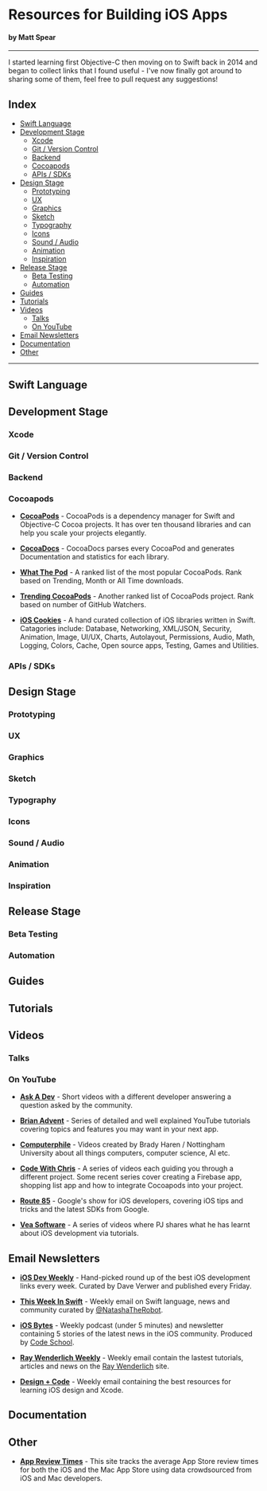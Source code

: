 # Resources for Building iOS Apps
#### by Matt Spear
----------------

I started learning first Objective-C then moving on to Swift back in 2014 and began to collect links that I found useful - I've now finally got around to sharing some of them, feel free to pull request any suggestions!

## Index
- [Swift Language](#swift-language)
- [Development Stage](#development-stage)
  - [Xcode](#xcode)
  - [Git / Version Control](git--version-control)
  - [Backend](#backend)
  - [Cocoapods](#cocoapods)
  - [APIs / SDKs](#apis--sdks)
- [Design Stage](#design-stage)
  - [Prototyping](#prototyping)
  - [UX](#ux)
  - [Graphics](#graphics)
  - [Sketch](#sketch)
  - [Typography](#typography)
  - [Icons](#icons)
  - [Sound / Audio](#sound--audio)
  - [Animation](#animation)
  - [Inspiration](#inspiration)
- [Release Stage](#release-stage)
  - [Beta Testing](#beta-testing)
  - [Automation](#automation)
- [Guides](#guides)
- [Tutorials](#tutorials)
- [Videos](#videos)
	- [Talks](#talks)
	- [On YouTube](#on-youtube)
- [Email Newsletters](#email-newsletters)
- [Documentation](#documentation)
- [Other](#other)

----------------

## Swift Language

## Development Stage

### Xcode

### Git / Version Control

### Backend

### Cocoapods

- **[CocoaPods](https://cocoapods.org/)** - CocoaPods is a dependency manager for Swift and Objective-C Cocoa projects. It has over ten thousand libraries and can help you scale your projects elegantly.

- **[CocoaDocs](http://cocoadocs.org/)** - CocoaDocs parses every CocoaPod and generates Documentation and statistics for each library.

- **[What The Pod](http://www.whatthepod.com/)** - A ranked list of the most popular CocoaPods. Rank based on Trending, Month or All Time downloads.

- **[Trending CocoaPods](https://trendingcocoapods.github.io/)** - Another ranked list of CocoaPods project. Rank based on number of GitHub Watchers.

- **[iOS Cookies](http://www.ioscookies.com/)** - A hand curated collection of iOS libraries written in Swift. Catagories include: Database, Networking, XML/JSON, Security, Animation, Image, UI/UX, Charts, Autolayout, Permissions, Audio, Math, Logging, Colors, Cache, Open source apps, Testing, Games and Utilities.



### APIs / SDKs

## Design Stage

### Prototyping

### UX

### Graphics

### Sketch

### Typography
### Icons

### Sound / Audio

### Animation

### Inspiration

## Release Stage

### Beta Testing

### Automation

## Guides

## Tutorials

## Videos

### Talks

### On YouTube

- **[Ask A Dev](https://www.youtube.com/user/AskADev)** - Short videos with a different developer answering a question asked by the community.

- **[Brian Advent](https://www.youtube.com/channel/UCysEngjfeIYapEER9K8aikw)** - Series of detailed and well explained YouTube tutorials covering topics and features you may want in your next app.

- **[Computerphile](https://www.youtube.com/user/Computerphile)** - Videos created by Brady Haren / Nottingham University about all things computers, computer science, AI etc.

- **[Code With Chris](https://www.youtube.com/user/CodeWithChris)** - A series of videos each guiding you through a different project. Some recent series cover creating a Firebase app, shopping list app and how to integrate Cocoapods into your project.

- **[Route 85](https://www.youtube.com/playlist?list=PLOU2XLYxmsIKGQekfmV0Qk52qLG5LU2jO)** - Google's show for iOS developers, covering iOS tips and tricks and the latest SDKs from Google.

- **[Vea Software](https://www.youtube.com/user/veasoftware)** - A series of videos where PJ shares what he has learnt about iOS development via tutorials.



## Email Newsletters

- **[iOS Dev Weekly](https://iosdevweekly.com/)** - Hand-picked round up of the best iOS development links every week. Curated by Dave Verwer and published every Friday.

- **[This Week In Swift](https://swiftnews.curated.co/)** - Weekly email on Swift language, news and community curated by [@NatashaTheRobot](https://twitter.com/natashatherobot).

- **[iOS Bytes](https://iosbytes.codeschool.com/)** - Weekly podcast (under 5 minutes) and newsletter containing 5 stories of the latest news in the iOS community. Produced by [Code School](https://www.codeschool.com/).

- **[Ray Wenderlich Weekly](https://www.raywenderlich.com/newsletter)** - Weekly email contain the lastest tutorials, articles and news on the [Ray Wenderlich](https://www.raywenderlich.com/) site.

- **[Design + Code](https://designcode.io/learn)** - Weekly email containing the best resources for learning iOS design and Xcode.



## Documentation

## Other

- **[App Review Times](http://appreviewtimes.com/)** - This site tracks the average App Store review times for both the iOS and the Mac App Store using data crowdsourced from iOS and Mac developers.


